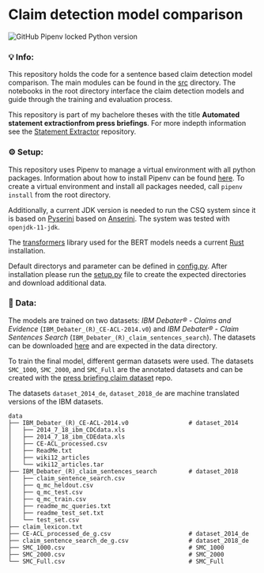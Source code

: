 # Claim detection model comparison
![GitHub Pipenv locked Python version](https://img.shields.io/github/pipenv/locked/python-version/jueri/claim_model_comparison)
### 💡 Info:
This repository holds the code for a sentence based claim detection model comparison. The main modules can be found in the [src](https://github.com/jueri/claim_model_comparison/tree/master/src) directory. The notebooks in the root directory interface the claim detection models and guide through the training and evaluation process.

This repository is part of my bachelore theses with the title **Automated statement extractionfrom press briefings**. For more indepth information see the [Statement Extractor](https://github.com/jueri/statement_extractor) repository.

### ⚙️ Setup:
This repository uses Pipenv to manage a virtual environment with all python packages. Information about how to install Pipenv can be found [here](https://pipenv.pypa.io/en/latest/).
To create a virtual environment and install all packages needed, call `pipenv install` from the root directory.

Additionally, a current JDK version is needed to run the CSQ system since it is based on [Pyserini](https://github.com/castorini/pyserini/) based on [Anserini](https://github.com/castorini/anserini). The system was tested with `openjdk-11-jdk`.

The [transformers](https://github.com/huggingface/transformers) library used for the BERT models needs a current [Rust](https://www.rust-lang.org/) installation.


Default directorys and parameter can be defined in [config.py](https://github.com/jueri/claim_model_comparison/tree/master/config.py).
After installation please run the [setup.py](https://github.com/jueri/claim_model_comparison/tree/master/setup.py) file to create the expected directories and download additional data.


### 💾 Data:
The models are trained on two datasets: *IBM Debater® - Claims and Evidence* (`IBM_Debater_(R)_CE-ACL-2014.v0`) and *IBM Debater® - Claim Sentences Search* (`IBM_Debater_(R)_claim_sentences_search`). The datasets can be downloaded [here](https://research.ibm.com/haifa/dept/vst/debating_data.shtml) and are expected in the data directory.

To train the final model, different german datasets were used. The datasets `SMC_1000`,  `SMC_2000`, and `SMC_Full` are the annotated datasets and can be created with the [press briefing claim dataset](https://github.com/jueri/SMC_claim_dataset) repo.

The datasets `dataset_2014_de`, `dataset_2018_de` are machine translated versions of the IBM datasets. 
```
data
├── IBM_Debater_(R)_CE-ACL-2014.v0                 # dataset_2014 
│   ├── 2014_7_18_ibm_CDCdata.xls
│   ├── 2014_7_18_ibm_CDEdata.xls
│   ├── CE-ACL_processed.csv
│   ├── ReadMe.txt
│   ├── wiki12_articles
│   └── wiki12_articles.tar
├── IBM_Debater_(R)_claim_sentences_search         # dataset_2018
│   ├── claim_sentence_search.csv
│   ├── q_mc_heldout.csv
│   ├── q_mc_test.csv
│   ├── q_mc_train.csv
│   ├── readme_mc_queries.txt
│   ├── readme_test_set.txt
│   └── test_set.csv
├── claim_lexicon.txt  
├── CE-ACL_processed_de_g.csv                      # dataset_2014_de                             
├── claim_sentence_search_de_g.csv                 # dataset_2018_de
├── SMC_1000.csv                                   # SMC_1000
├── SMC_2000.csv                                   # SMC_2000
└── SMC_Full.csv                                   # SMC_Full
```
